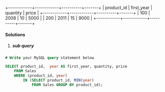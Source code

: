 
+------------+------------+----------+-------+
| product_id | first_year | quantity | price |
+------------+------------+----------+-------+ 
| 100        | 2008       | 10       | 5000  |
| 200        | 2011       | 15       | 9000  |
+------------+------------+----------+-------+

#### Solutions

1. ##### sub query

```sql
# Write your MySQL query statement below

SELECT product_id,  year AS first_year, quantity, price
    FROM Sales
    WHERE (product_id, year) 
        IN (SELECT product_id, MIN(year) 
            FROM Sales GROUP BY product_id); 
```